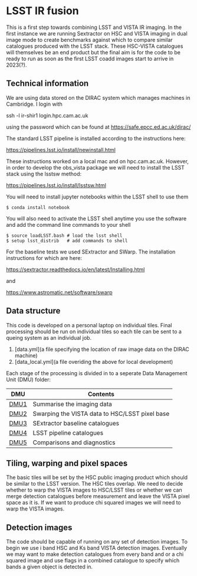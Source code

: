 # LSST IR fusion

This is a first step towards combining LSST and VISTA IR imaging. In the first instance we are running Sextractor on HSC and VISTA imaging in dual image mode to create benchmarks against which to compare similar catalogues produced with the LSST stack. These HSC-VISTA catalogues will themselves be an end product but the final aim is for the code to be ready to run as soon as the first LSST coadd images start to arrive in 2023(?).

## Technical information

We are using data stored on the DIRAC system which manages machines in Cambridge. I login with 

ssh -l ir-shir1 login.hpc.cam.ac.uk

using the password which can be found at https://safe.epcc.ed.ac.uk/dirac/

The standard LSST pipeline is installed according to the instructions here:

https://pipelines.lsst.io/install/newinstall.html

These instructions worked on a local mac and on hpc.cam.ac.uk. However, in order to develop the obs_vista package we will need to install the LSST stack using the lsstsw method:

https://pipelines.lsst.io/install/lsstsw.html

You will need to install jupyter notebooks within the LSST shell to use them

```Shell
$ conda install notebook

```

You will also need to activate the LSST shell anytime you use the software and add the command line commands to your shell

```Shell
$ source loadLSST.bash # load the lsst shell
$ setup lsst_distrib   # add commands to shell
```

For the baseline tests we used SExtractor and SWarp. The installation instructions for which are here:

https://sextractor.readthedocs.io/en/latest/Installing.html

and 

https://www.astromatic.net/software/swarp


## Data structure

This code is developed on a personal laptop on individual tiles. Final processing should be run on individual tiles so each tile can be sent to a queing system as an individual job. 

1. [data.yml](a file specifying the location of raw image data on the DIRAC machine)
2. [data_local.yml](a file overiding the above for local development)

Each stage of the processing is divided in to a seperate Data Management Unit (DMU) folder:

 DMU               |  Contents
-------------------|------------------------------------------
 [DMU1](dmu1)      |  Summarise the imaging data
 [DMU2](dmu2)      |  Swarping the VISTA data to HSC/LSST pixel base
 [DMU3](dmu3)      |  SExtractor baseline catalogues
 [DMU4](dmu4)      |  LSST pipeline catalogues
 [DMU5](dmu5)      |  Comparisons and diagnostics


## Tiling, warping and pixel spaces

The basic tiles will be set by the HSC public imaging product which should be similar to the LSST version. The HSC tiles overlap. We need to decide whether to warp the VISTA images to HSC/LSST tiles or whether we can merge detection catalogues before measurement and leave the VISTA pixel space as it is. If we want to produce chi squared images we will need to warp the VISTA images.

## Detection images

The code should be capable of running on any set of detection images. To begin we use i band HSC and Ks band VISTA detection images. Eventually we may want to make detection catalogues from every band and or a chi squared image and use flags in a combined catalogue to specify which bands a given object is detected in.
